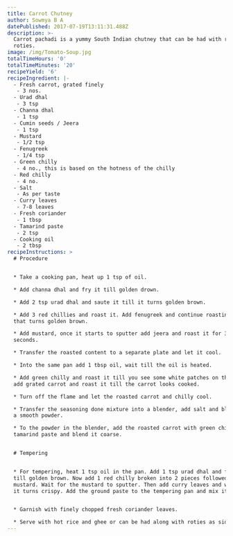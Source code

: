 ```yaml
---
title: Carrot Chutney
author: Sowmya B A
datePublished: 2017-07-19T13:11:31.488Z
description: >-
  Carrot pachadi is a yummy South Indian chutney that can be had with rice or
  roties.
image: /img/Tomato-Soup.jpg
totalTimeHours: '0'
totalTimeMinutes: '20'
recipeYield: '6'
recipeIngredient: |-
  - Fresh carrot, grated finely
   - 3 nos.
  - Urad dhal
   - 3 tsp
  - Channa dhal
   - 1 tsp
  - Cumin seeds / Jeera
   - 1 tsp
  - Mustard
   - 1/2 tsp
  - Fenugreek
   - 1/4 tsp
  - Green chilly 
   - 4 no., this is based on the hotness of the chilly
  - Red chilly
   - 4 no.
  - Salt
   - As per taste
  - Curry leaves
   - 7-8 leaves
  - Fresh coriander
   - 1 tbsp
  - Tamarind paste
   - 2 tsp
  - Cooking oil
   - 2 tbsp
recipeInstructions: >
  # Procedure


  * Take a cooking pan, heat up 1 tsp of oil.

  * Add channa dhal and fry it till golden drown.

  * Add 2 tsp urad dhal and saute it till it turns golden brown.

  * Add 3 red chillies and roast it. Add fenugreek and continue roasting till
  that turns golden brown.

  * Add mustard, once it starts to sputter add jeera and roast it for 30
  seconds.

  * Transfer the roasted content to a separate plate and let it cool.

  * Into the same pan add 1 tbsp oil, wait till the oil is heated.

  * Add green chilly and roast it till you see some white patches on them. Now
  add grated carrot and roast it till the carrot looks cooked.

  * Turn off the flame and let the roasted carrot and chilly cool.

  * Transfer the seasoning done mixture into a blender, add salt and blend it to
  a smooth powder.

  * To the powder in the blender, add the roasted carrot with green chilly and
  tamarind paste and blend it coarse.


  # Tempering


  * For tempering, heat 1 tsp oil in the pan. Add 1 tsp urad dhal and fry it
  till golden brown. Now add 1 red chilly broken into 2 pieces followed by
  mustard. Wait for the mustard to sputter. Then add curry leaves and wait till
  it turns crispy. Add the ground paste to the tempering pan and mix it well.


  * Garnish with finely chopped fresh coriander leaves.

  * Serve with hot rice and ghee or can be had along with roties as side dish
---
```







